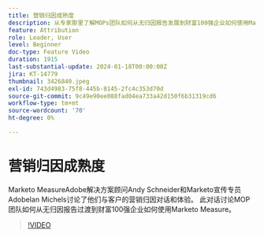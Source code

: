 ```yaml
---
title: 营销归因成熟度
description: 从专家那里了解MOPs团队如何从无归因报告发展到财富100强企业如何使用Marketo Measure。
feature: Attribution
role: Leader, User
level: Beginner
doc-type: Feature Video
duration: 1915
last-substantial-update: 2024-01-18T00:00:00Z
jira: KT-14779
thumbnail: 3426840.jpeg
exl-id: 743d4983-75f8-445b-8145-2fc4c353d70d
source-git-commit: 9c49e90ee088fad04ea733a42d150f6b31319cd6
workflow-type: tm+mt
source-wordcount: '70'
ht-degree: 0%

---
```


# 营销归因成熟度

Marketo MeasureAdobe解决方案顾问Andy Schneider和Marketo宣传专员AdobeIan Michels讨论了他们与客户的营销归因对话和体验。 此对话讨论MOP团队如何从无归因报告过渡到财富100强企业如何使用Marketo Measure。

>[!VIDEO](https://video.tv.adobe.com/v/3456519/?learn=on&captions=chi_hans)
